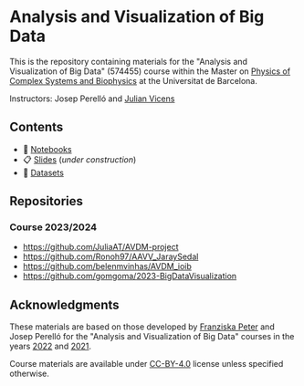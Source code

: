 # Analysis and Visualization of Big Data

This is the repository containing materials for the "Analysis and Visualization of Big Data" (574455) course within the Master on
[Physics of Complex Systems and Biophysics](https://www.ub.edu/portal/web/physics/university-master-s-degrees/-/ensenyament/detallEnsenyament/10195392) 
at the Universitat de Barcelona.

Instructors: Josep Perelló and [Julian Vicens](jvicens.github.io)

## Contents

* :notebook: [Notebooks](notebooks/README.md)
* :clipboard: [Slides](slides/README.md) (*under construction*)
* :file_folder: [Datasets](data/README.md)


## Repositories
### Course 2023/2024
- https://github.com/JuliaAT/AVDM-project
- https://github.com/Ronoh97/AAVV_JaraySedal
- https://github.com/belenmvinhas/AVDM_ioib
- https://github.com/gomgoma/2023-BigDataVisualization

## Acknowledgments

These materials are based on those developed by [Franziska Peter](https://github.com/Chaotique) and Josep Perelló for 
the "Analysis and Visualization of Big Data" courses in the years  [2022](https://github.com/Chaotique/Master_Visualizations_2022) 
and [2021](https://github.com/Chaotique/Master_Visualizations_2021).

Course materials are available under [CC-BY-4.0](https://creativecommons.org/licenses/by/4.0/) license unless specified 
otherwise.